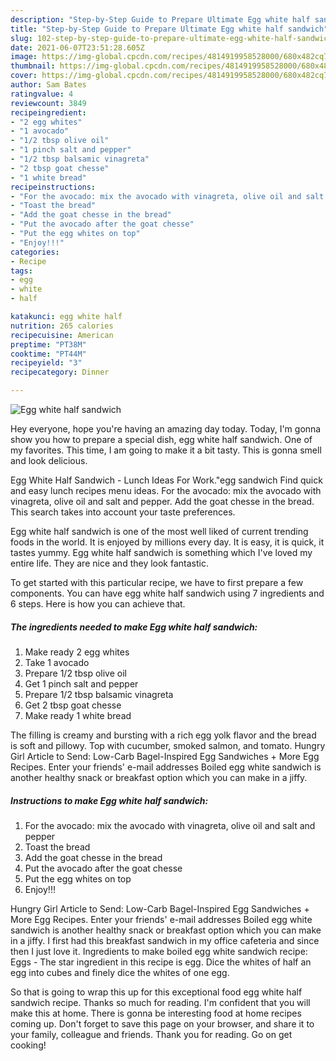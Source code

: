 ```yaml
---
description: "Step-by-Step Guide to Prepare Ultimate Egg white half sandwich"
title: "Step-by-Step Guide to Prepare Ultimate Egg white half sandwich"
slug: 102-step-by-step-guide-to-prepare-ultimate-egg-white-half-sandwich
date: 2021-06-07T23:51:28.605Z
image: https://img-global.cpcdn.com/recipes/4814919958528000/680x482cq70/egg-white-half-sandwich-recipe-main-photo.jpg
thumbnail: https://img-global.cpcdn.com/recipes/4814919958528000/680x482cq70/egg-white-half-sandwich-recipe-main-photo.jpg
cover: https://img-global.cpcdn.com/recipes/4814919958528000/680x482cq70/egg-white-half-sandwich-recipe-main-photo.jpg
author: Sam Bates
ratingvalue: 4
reviewcount: 3849
recipeingredient:
- "2 egg whites"
- "1 avocado"
- "1/2 tbsp olive oil"
- "1 pinch salt and pepper"
- "1/2 tbsp balsamic vinagreta"
- "2 tbsp goat chesse"
- "1 white bread"
recipeinstructions:
- "For the avocado: mix the avocado with vinagreta, olive oil and salt and pepper"
- "Toast the bread"
- "Add the goat chesse in the bread"
- "Put the avocado after the goat chesse"
- "Put the egg whites on top"
- "Enjoy!!!"
categories:
- Recipe
tags:
- egg
- white
- half

katakunci: egg white half 
nutrition: 265 calories
recipecuisine: American
preptime: "PT38M"
cooktime: "PT44M"
recipeyield: "3"
recipecategory: Dinner

---
```



![Egg white half sandwich](https://img-global.cpcdn.com/recipes/4814919958528000/680x482cq70/egg-white-half-sandwich-recipe-main-photo.jpg)

Hey everyone, hope you're having an amazing day today. Today, I'm gonna show you how to prepare a special dish, egg white half sandwich. One of my favorites. This time, I am going to make it a bit tasty. This is gonna smell and look delicious.

Egg White Half Sandwich - Lunch Ideas For Work.&#34;egg sandwich Find quick and easy lunch recipes menu ideas. For the avocado: mix the avocado with vinagreta, olive oil and salt and pepper. Add the goat chesse in the bread. This search takes into account your taste preferences.

Egg white half sandwich is one of the most well liked of current trending foods in the world. It is enjoyed by millions every day. It is easy, it is quick, it tastes yummy. Egg white half sandwich is something which I've loved my entire life. They are nice and they look fantastic.


To get started with this particular recipe, we have to first prepare a few components. You can have egg white half sandwich using 7 ingredients and 6 steps. Here is how you can achieve that.

<!--inarticleads1-->

##### The ingredients needed to make Egg white half sandwich:

1. Make ready 2 egg whites
1. Take 1 avocado
1. Prepare 1/2 tbsp olive oil
1. Get 1 pinch salt and pepper
1. Prepare 1/2 tbsp balsamic vinagreta
1. Get 2 tbsp goat chesse
1. Make ready 1 white bread


The filling is creamy and bursting with a rich egg yolk flavor and the bread is soft and pillowy. Top with cucumber, smoked salmon, and tomato. Hungry Girl Article to Send: Low-Carb Bagel-Inspired Egg Sandwiches + More Egg Recipes. Enter your friends&#39; e-mail addresses Boiled egg white sandwich is another healthy snack or breakfast option which you can make in a jiffy. 

<!--inarticleads2-->

##### Instructions to make Egg white half sandwich:

1. For the avocado: mix the avocado with vinagreta, olive oil and salt and pepper
1. Toast the bread
1. Add the goat chesse in the bread
1. Put the avocado after the goat chesse
1. Put the egg whites on top
1. Enjoy!!!


Hungry Girl Article to Send: Low-Carb Bagel-Inspired Egg Sandwiches + More Egg Recipes. Enter your friends&#39; e-mail addresses Boiled egg white sandwich is another healthy snack or breakfast option which you can make in a jiffy. I first had this breakfast sandwich in my office cafeteria and since then I just love it. Ingredients to make boiled egg white sandwich recipe: Eggs - The star ingredient in this recipe is egg. Dice the whites of half an egg into cubes and finely dice the whites of one egg. 

So that is going to wrap this up for this exceptional food egg white half sandwich recipe. Thanks so much for reading. I'm confident that you will make this at home. There is gonna be interesting food at home recipes coming up. Don't forget to save this page on your browser, and share it to your family, colleague and friends. Thank you for reading. Go on get cooking!
